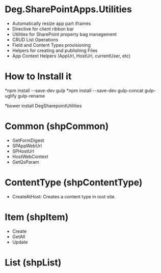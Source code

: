 # Deg.SharePointApps.Utilities
* Automatically resize app part iframes
* Directive for client ribbon bar
* Utilities for SharePoint property bag management
* CRUD List Operations
* Field and Content Types provisioning
* Helpers for creating and publishing Files
* App Context Helpers (AppUrl, HostUrl, currentUser, etc)

# How to Install it

*npm install --save-dev gulp
*npm install --save-dev gulp-concat gulp-uglify gulp-rename

*bower install DegSharepointUtilities


# Common (shpCommon)
* GetFormDigest
* SPAppWebUrl
* SPHostUrl
* HostWebContext
* GetQsParam


# ContentType (shpContentType)
* CreateAtHost: Creates a content type in root site.

# Item (shpItem)
* Create
* GetAll
* Update

# List (shpList)